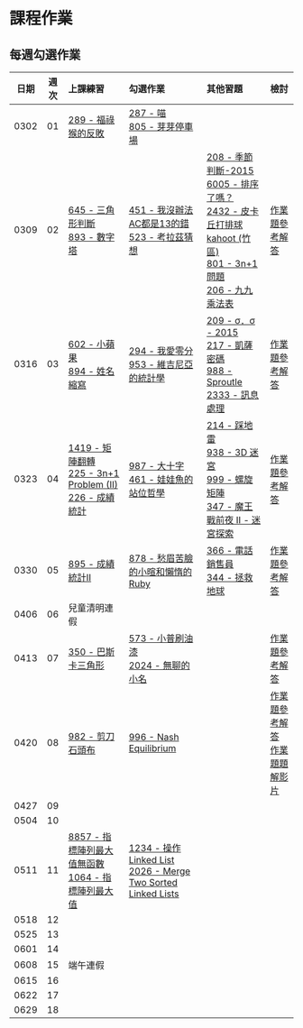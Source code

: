 # 課程作業

## 每週勾選作業

| 日期 | 週次 | 上課練習                                               | 勾選作業                                                         | 其他習題 | 檢討                             |
| :--: | :--: | :----------------------------------------------------- | :--------------------------------------------------------------- | :------- | :------------------------------- |
| 0302 | 01 | [289 - 福祿猴的反敗][neoj-289] | [287 - 喵][neoj-287]<br>[805 - 芽芽停車場][neoj-805] |  |   |
| 0309 | 02 | [645 - 三角形判斷][neoj-645] <br> [893 - 數字塔][neoj-893] | [451 - 我沒辦法AC都是13的錯][neoj-451] <br> [523 - 考拉茲猜想][neoj-523] | [208 - 季節判斷-2015][neoj-208] <br> [6005 - 排序了嗎？][neoj-6005] <br> [2432 - 皮卡丘打排球][neoj-2432] <br> [kahoot (竹區)][kahoot-條件式] <br> [801 - 3n+1 問題][neoj-801] <br> [206 - 九九乘法表][neoj-206] | [作業題參考解答][week2-solution] |
| 0316 | 03 | [602 - 小蘋果][neoj-602] <br> [894 - 姓名縮寫][neoj-894] | [294 - 我愛零分][neoj-294] <br> [953 - 維吉尼亞的統計學][neoj-953] | [209 - σ．σ - 2015][neoj-209] <br> [217 - 凱薩密碼][neoj-217] <br> [988 - Sproutle][neoj-988] <br> [2333 - 訊息處理][neoj-2333] | [作業題參考解答][week3-solution]  |
| 0323 | 04 | [1419 - 矩陣翻轉][neoj-1419] <br> [225 - 3n+1 Problem (II)][neoj-225] <br> [226 - 成績統計][neoj-226] | [987 - 大十字][neoj-987] <br> [461 - 娃娃魚的站位哲學][neoj-461] | [214 - 踩地雷][neoj-214] <br> [938 - 3D 迷宮][neoj-938] <br> [999 - 螺旋矩陣][neoj-999] <br> [347 - 魔王戰前夜 II - 迷宮探索][neoj-347] | [作業題參考解答][week4-solution]  |
| 0330 | 05 | [895 - 成績統計II][neoj-895] | [878 - 愁眉苦臉的小暄和懶惰的 Ruby][neoj-878] | [366 - 電話銷售員][neoj-366] <br> [344 - 拯救地球][neoj-344] | [作業題參考解答][week5-solution]  |
| 0406 | 06 | 兒童清明連假 |  |  |   |
| 0413 | 07 | [350 - 巴斯卡三角形][neoj-350] | [573 - 小普刷油漆][neoj-573] <br> [2024 - 無聊的小名][neoj-2024] |  | [作業題參考解答][week7-solution] |
| 0420 | 08 | [982 - 剪刀石頭布][neoj-982] |  [996 - Nash Equilibrium][neoj-996]|  |  [作業題參考解答][week8-solution] <br>  [作業題題解影片][week8-solution-video]|
| 0427 | 09 |  |  |  |   |
| 0504 | 10 |  |  |  |   |
| 0511 | 11 | [8857 - 指標陣列最大值無函數][neoj-8857]  <br> [1064 - 指標陣列最大值][neoj-1064]| [1234 - 操作 Linked List][neoj-1234]  <br> [2026 - Merge Two Sorted Linked Lists][neoj-2026] |  |   |
| 0518 | 12 |  |  |  |   |
| 0525 | 13 |  |  |  |   |
| 0601 | 14 |  |  |  |   |
| 0608 | 15 | 端午連假 |  |  |   |
| 0615 | 16 |  |  |  |   |
| 0622 | 17 |  |  |  |   |
| 0629 | 18 |  |  |  |   |

<!-- Week 1 -->
[neoj-289]: https://neoj.sprout.tw/problem/289/
[neoj-287]: https://neoj.sprout.tw/problem/287/
[neoj-805]: https://neoj.sprout.tw/problem/805/

<!-- Week 2 -->
[neoj-645]: https://neoj.sprout.tw/problem/645/
[neoj-451]: https://neoj.sprout.tw/problem/451/
[neoj-208]: https://neoj.sprout.tw/problem/208/
[neoj-2432]: https://neoj.sprout.tw/problem/2432/
[neoj-6005]: https://neoj.sprout.tw/problem/6005/
[kahoot-條件式]: https://create.kahoot.it/details/e03ff871-a73c-414f-9ed5-dbfd2c940941
[neoj-206]: https://neoj.sprout.tw/problem/206/
[neoj-893]: https://neoj.sprout.tw/problem/893/
[neoj-523]: https://neoj.sprout.tw/problem/523/
[neoj-801]: https://neoj.sprout.tw/problem/801/
[week2-solution]: https://hackmd.io/@Mqvhsb9VRYSU2scAkRqGIQ/rkTisCb0a

<!-- Week 3 -->
[neoj-602]: https://neoj.sprout.tw/problem/602/
[neoj-209]: https://neoj.sprout.tw/problem/209/
[neoj-294]: https://neoj.sprout.tw/problem/294/
[neoj-953]: https://neoj.sprout.tw/problem/953/
[neoj-894]: https://neoj.sprout.tw/problem/894/
[neoj-217]: https://neoj.sprout.tw/problem/217/
[neoj-988]: https://neoj.sprout.tw/problem/988/
[neoj-2333]: https://neoj.sprout.tw/problem/2333/
[week3-solution]: https://hackmd.io/@cswagger/HkdSyEiCa

<!-- Week 4 -->
[neoj-1419]: https://neoj.sprout.tw/problem/1419/
[neoj-987]: https://neoj.sprout.tw/problem/987/
[neoj-214]: https://neoj.sprout.tw/problem/214/
[neoj-938]: https://neoj.sprout.tw/problem/938/
[neoj-999]: https://neoj.sprout.tw/problem/999/
[neoj-347]: https://neoj.sprout.tw/problem/347/
[neoj-225]: https://neoj.sprout.tw/problem/225/
[neoj-226]: https://neoj.sprout.tw/problem/226/
[neoj-461]: https://neoj.sprout.tw/problem/461/
[week4-solution]: https://hackmd.io/@gtcoding/ryJMwkBy0

<!-- Week 5 -->
[neoj-895]: https://neoj.sprout.tw/problem/895/
[neoj-878]: https://neoj.sprout.tw/problem/878/
[neoj-366]: https://neoj.sprout.tw/problem/366/
[neoj-344]: https://neoj.sprout.tw/problem/344/
[week5-solution]: https://hackmd.io/@Mqvhsb9VRYSU2scAkRqGIQ/Hy_xK8Pg0

<!-- Week 7 -->
[neoj-350]: https://neoj.sprout.tw/problem/350/
[neoj-573]: https://neoj.sprout.tw/problem/573/
[neoj-2024]: https://neoj.sprout.tw/problem/2024/
[week7-solution]: https://hackmd.io/@kenchen/Hy9jCOBe0

<!-- Week 8 -->
[neoj-982]: https://neoj.sprout.tw/problem/982/
[neoj-996]: https://neoj.sprout.tw/problem/996/
[week8-solution-video]: https://drive.google.com/file/d/1APeensMaAbbuDOLtIHhyR4L-JhXENkR9/view?usp=sharing
[week8-solution]: https://drive.google.com/file/d/1ISYZfBlnTlQ9WspxTDx2EEwmx9Iyaios/view?usp=sharing

<!-- Week 11 -->
[neoj-8857]: https://neoj.sprout.tw/problem/8857/
[neoj-1064]: https://neoj.sprout.tw/problem/1064/
[neoj-1234]: https://neoj.sprout.tw/problem/1234/
[neoj-2026]: https://neoj.sprout.tw/problem/2026/
